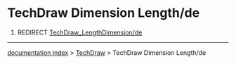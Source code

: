 # TechDraw Dimension Length/de
1.  REDIRECT [TechDraw\_LengthDimension/de](TechDraw_LengthDimension/de.md)

---
[documentation index](../README.md) > [TechDraw](TechDraw_Workbench.md) > TechDraw Dimension Length/de
